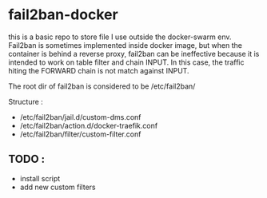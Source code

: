 # fail2ban-docker

this is a basic repo to store file I use outside the docker-swarm env. Fail2ban is sometimes implemented inside docker image, but when the container is behind a reverse proxy, fail2ban can be ineffective because it is intended to work on table filter and chain INPUT. In this case, the traffic hiting the FORWARD chain is not match against INPUT.

The root dir of fail2ban is considered to be /etc/fail2ban/

Structure :
- /etc/fail2ban/jail.d/custom-dms.conf
- /etc/fail2ban/action.d/docker-traefik.conf
- /etc/fail2ban/filter/custom-filter.conf

## TODO :
- install script
- add new custom filters
